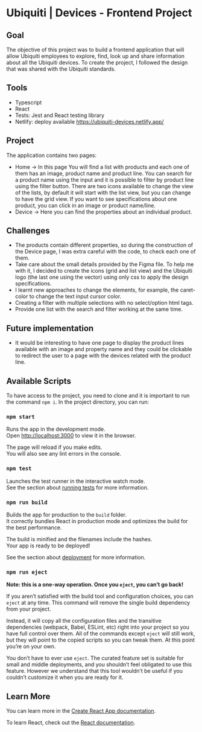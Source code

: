 # Ubiquiti | Devices - Frontend Project

## Goal
The objective of this project was to build a frontend application that will allow Ubiquiti employees to explore, find, look up and share information about all the Ubiquiti devices.
To create the project, I followed the design that was shared with the Ubiquiti standards.

## Tools
- Typescript
- React
- Tests: Jest and React testing library
- Netlify: deploy available https://ubiquiti-devices.netlify.app/

## Project
The application contains two pages:

- Home -> In this page You will find a list with products and each one of them has an image, product name and product line. You can search for a product name using the input and it is possible to filter by product line using the filter button. There are two icons available to change the view of the lists, by default it will start with the list view, but you can change to have the grid view. If you want to see specifications about one product, you can click in an image or product name/line.
- Device -> Here you can find the properties about an individual product.

## Challenges
- The products contain different properties, so during the construction of the Device page, I was extra careful with the code, to check each one of them.
- Take care about the small details provided by the Figma file. To help me with it, I decided to create the icons (grid and list view) and the Ubiquiti logo (the last one using the vector) using only css to apply the design specifications. 
- I learnt new approaches to change the elements, for example, the caret-color to change the text input cursor color. 
- Creating a filter with multiple selections with no select/option html tags. 
- Provide one list with the search and filter working at the same time.

## Future implementation
- It would be interesting to have one page to display the product lines available with an image and property name and they could be clickable to redirect the user to a page with the devices related with the product line.

## Available Scripts

To have access to the project, you need to clone and it is important to run the command `npm i`.
In the project directory, you can run:

### `npm start`

Runs the app in the development mode.\
Open [http://localhost:3000](http://localhost:3000) to view it in the browser.

The page will reload if you make edits.\
You will also see any lint errors in the console.

### `npm test`

Launches the test runner in the interactive watch mode.\
See the section about [running tests](https://facebook.github.io/create-react-app/docs/running-tests) for more information.

### `npm run build`

Builds the app for production to the `build` folder.\
It correctly bundles React in production mode and optimizes the build for the best performance.

The build is minified and the filenames include the hashes.\
Your app is ready to be deployed!

See the section about [deployment](https://facebook.github.io/create-react-app/docs/deployment) for more information.

### `npm run eject`

**Note: this is a one-way operation. Once you `eject`, you can’t go back!**

If you aren’t satisfied with the build tool and configuration choices, you can `eject` at any time. This command will remove the single build dependency from your project.

Instead, it will copy all the configuration files and the transitive dependencies (webpack, Babel, ESLint, etc) right into your project so you have full control over them. All of the commands except `eject` will still work, but they will point to the copied scripts so you can tweak them. At this point you’re on your own.

You don’t have to ever use `eject`. The curated feature set is suitable for small and middle deployments, and you shouldn’t feel obligated to use this feature. However we understand that this tool wouldn’t be useful if you couldn’t customize it when you are ready for it.

## Learn More

You can learn more in the [Create React App documentation](https://facebook.github.io/create-react-app/docs/getting-started).

To learn React, check out the [React documentation](https://reactjs.org/).
